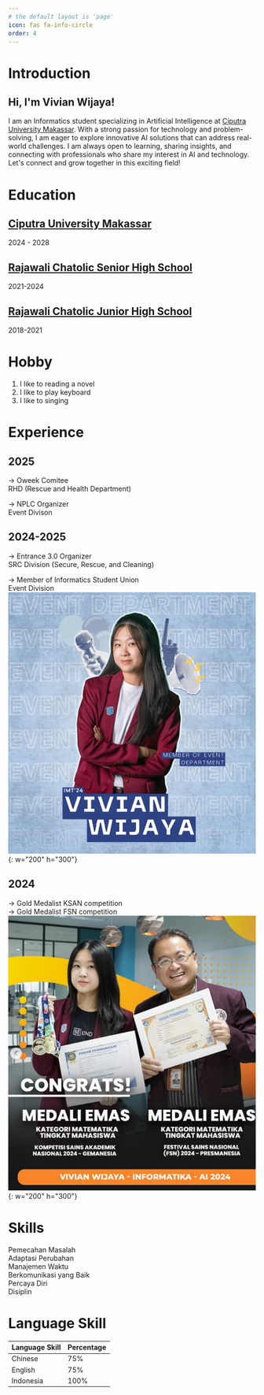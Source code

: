 ```yaml
---
# the default layout is 'page'
icon: fas fa-info-circle
order: 4
---
```


# Introduction
## Hi, I'm Vivian Wijaya! 
I am an Informatics student specializing in 
Artificial Intelligence at [Ciputra University Makassar](https://www.ciputramakassar.ac.id/). With a strong passion for technology and problem-solving, 
I am eager to explore innovative AI solutions that can address real-world challenges. 
I am always open to learning, sharing insights, and connecting with professionals who share my interest in AI and technology. 
Let's connect and grow together in this exciting field!

# Education
## [Ciputra University Makassar](https://www.ciputramakassar.ac.id/) 
2024 - 2028
## [Rajawali Chatolic Senior High School](https://smarajawalimakassar.sch.id/school-sma/)
2021-2024
## [Rajawali Chatolic Junior High School](www.smprajawali.sch.id)
2018-2021

# Hobby
1. I like to reading a novel
2. I like to play keyboard 
3. I like to singing

# Experience
## 2025 
-> Oweek Comitee <br>
    RHD (Rescue and Health Department)<br>

-> NPLC Organizer<br>
    Event Divison <br>

## 2024-2025
-> Entrance 3.0 Organizer<br>
    SRC Division (Secure, Rescue, and Cleaning)<br>

-> Member of Informatics Student Union<br>
    Event Division<br>
![Desktop View](ISU.png){: w="200" h="300"} <br>

## 2024
-> Gold Medalist KSAN competition <br>
-> Gold Medalist FSN competition <br>
![Desktop View](Lomba.png){: w="200" h="300"} <br>

# Skills
Pemecahan Masalah<br>
Adaptasi Perubahan<br>
Manajemen Waktu<br>
Berkomunikasi yang Baik<br>
Percaya Diri<br>
Disiplin<br>

# Language Skill

| Language Skill      | Percentage      |
| -------------       | -------------   |
| Chinese             | 75%             |
| English             | 75%             |
| Indonesia           | 100%            |







